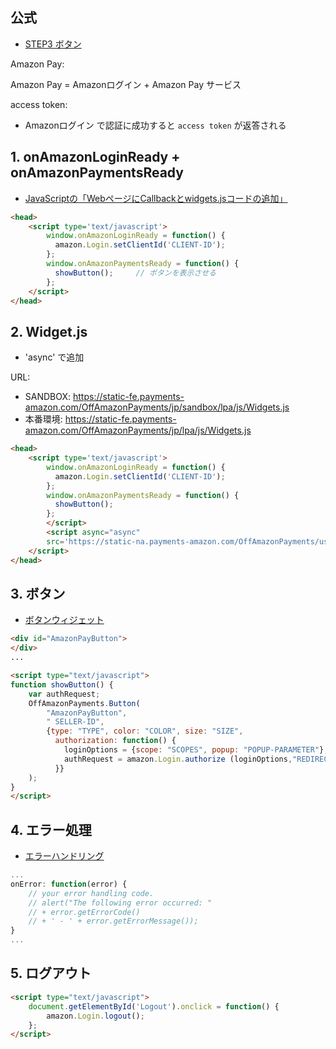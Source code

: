 ## 公式

- [STEP3 ボタン](https://pay.amazon.com/jp/developer/documentation/lpwa/201952050)

Amazon Pay:

  Amazon Pay = Amazonログイン + Amazon Pay サービス

access token:

- Amazonログイン で認証に成功すると `access token` が返答される

## 1. onAmazonLoginReady + onAmazonPaymentsReady


- [JavaScriptの「WebページにCallbackとwidgets.jsコードの追加」](https://pay.amazon.com/us/developer/documentation/lpwa/201909430)

~~~html
<head>
    <script type='text/javascript'>
        window.onAmazonLoginReady = function() {
          amazon.Login.setClientId('CLIENT-ID');
        };
        window.onAmazonPaymentsReady = function() {
          showButton();     // ボタンを表示させる
        };
    </script>
</head>
~~~

## 2. Widget.js

- 'async' で追加

URL:

- SANDBOX: https://static-fe.payments-amazon.com/OffAmazonPayments/jp/sandbox/lpa/js/Widgets.js
- 本番環境: https://static-fe.payments-amazon.com/OffAmazonPayments/jp/lpa/js/Widgets.js

~~~html
<head>
    <script type='text/javascript'>
        window.onAmazonLoginReady = function() {
          amazon.Login.setClientId('CLIENT-ID');
        };
        window.onAmazonPaymentsReady = function() {
          showButton();
        };
        </script>
        <script async="async"
        src='https://static-na.payments-amazon.com/OffAmazonPayments/us/sandbox/js/Widgets.js'>
    </script>
</head>
~~~

## 3. ボタン

- [ボタンウィジェット](https://pay.amazon.com/jp/developer/documentation/lpwa/201953980)

~~~html
<div id="AmazonPayButton">
</div>
...

<script type="text/javascript">
function showButton() {
    var authRequest;
    OffAmazonPayments.Button(
        "AmazonPayButton",
        " SELLER-ID",
        {type: "TYPE", color: "COLOR", size: "SIZE",
          authorization: function() {
            loginOptions = {scope: "SCOPES", popup: "POPUP-PARAMETER"};
            authRequest = amazon.Login.authorize (loginOptions,"REDIRECT-URL");
          }}
    );
}
</script>
~~~

## 4. エラー処理

- [エラーハンドリング](https://pay.amazon.com/jp/developer/documentation/lpwa/201954960)

~~~js
...
onError: function(error) {
    // your error handling code.
    // alert("The following error occurred: "
    // + error.getErrorCode()
    // + ' - ' + error.getErrorMessage());
}
...
~~~

## 5. ログアウト

~~~html
<script type="text/javascript">
    document.getElementById('Logout').onclick = function() {
        amazon.Login.logout();
    };
</script>
~~~
